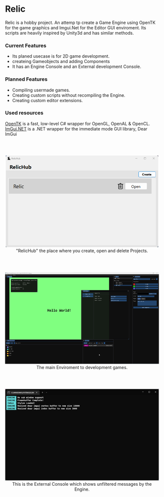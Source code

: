 # Relic
Relic is a hobby project. An attemp tp create a Game Engine using OpenTK for the game graphics and Imgui.Net for the Editor GUI enviroment.
Its scripts are heavily inspired by Unity3d and has similar methods.

### Current Features
* Its planed usecase is for 2D game development.
* createing Gameobjects and adding Components
* It has an Engine Console and an External development Console.

### Planned Features
* Compiling usermade games.
* Creating custom scripts without recompiling the Engine.
* Creating custom editor extensions.

### Used resources
[OpenTK](https://github.com/opentk/opentk) is a fast, low-level C# wrapper for OpenGL, OpenAL & OpenCL.</br>
[ImGui.NET](https://github.com/mellinoe/ImGui.NET) is a .NET wrapper for the immediate mode GUI library, Dear ImGui

</br></br>

<p align="center">
  <img src="images/RelicHub.png" width="500" height="300"></img></br>
  "RelicHub" the place where you create, open and delete Projects.
</p>

</br></br>

<p align="center">
  <img src="images/RelicEngine.png" width="550" height="300"></img></br>
  The main Enviroment to development games.
</p>

</br></br>

<p align="center">
  <img src="images/Console.png" width="550" height="300"></img></br>
  This is the External Console which shows unfiltered messages by the Engine.
</p>
